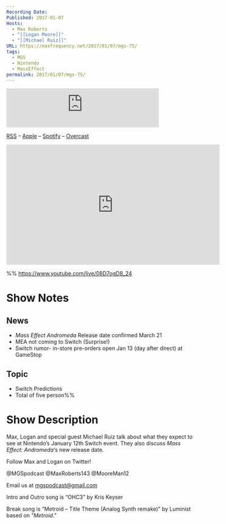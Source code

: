 ```yaml
---
Recording Date: 
Published: 2017-01-07
Hosts:
  - Max Roberts
  - "[[Logan Moore]]"
  - "[[Michael Ruiz]]"
URL: https://maxfrequency.net/2017/01/07/mgs-75/
tags:
  - MGS
  - Nintendo
  - MassEffect
permalink: 2017/01/07/mgs-75/
---
```

<iframe src="https://podcasters.spotify.com/pod/show/millennialgamingspeak/embed/episodes/Episode-75-Predictions-for-Nintendos-Switch-Event-e1adhpq/a-a6ts403" height="102px" width="400px" frameborder="0" scrolling="no"></iframe>

[RSS](https://anchor.fm/s/74aa3858/podcast/rss) – [Apple](https://podcasts.apple.com/us/podcast/episode-3-gdc-wrap-up/id1000915981?i=1000542222515) – [Spotify](https://open.spotify.com/episode/7wePXT4Bt22LWifVLx3n8y) – [Overcast](https://overcast.fm/+EtIgeWxEU)

<div class=iframe-container>
<iframe width="560" height="315" src="https://www.youtube-nocookie.com/embed/08D7ogD8_24?si=Czphf8ptosSIsFlQ" title="YouTube video player" frameborder="0" allow="accelerometer; autoplay; clipboard-write; encrypted-media; gyroscope; picture-in-picture; web-share" allowfullscreen></iframe>
</div>

%%
https://www.youtube.com/live/08D7ogD8_24

# Show Notes

## News

- *Mass Effect Andromeda* Release date confirmed March 21
- MEA not coming to Switch (Surprise!)
- Switch rumor- in-store pre-orders open Jan 13 (day after direct) at GameStop
## Topic

- Switch Predictions
- Total of five person%%
# Show Description

Max, Logan and special guest Michael Ruiz talk about what they expect to see at Nintendo’s January 12th Switch event. They also discuss *Mass Effect: Andromeda*‘s new release date.

Follow Max and Logan on Twitter!

@MGSpodcast
@MaxRoberts143
@MooreMan12

Email us at mgspodcast@gmail.com

Intro and Outro song is “OHC3” by Kris Keyser

Break song is “Metroid – Title Theme (Analog Synth remake)” by Luminist based on “*Metroid*.”